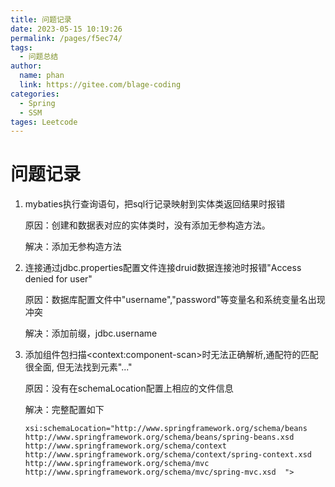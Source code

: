```yaml
---
title: 问题记录
date: 2023-05-15 10:19:26
permalink: /pages/f5ec74/
tags: 
  - 问题总结
author: 
  name: phan
  link: https://gitee.com/blage-coding
categories: 
  - Spring
  - SSM
tages: Leetcode
---
```

# 问题记录

1. mybaties执行查询语句，把sql行记录映射到实体类返回结果时报错

   原因：创建和数据表对应的实体类时，没有添加无参构造方法。

   解决：添加无参构造方法

2. 连接通过jdbc.properties配置文件连接druid数据连接池时报错"Access denied for user"

   原因：数据库配置文件中"username","password"等变量名和系统变量名出现冲突

   解决：添加前缀，jdbc.username

3. 添加组件包扫描\<context:component-scan>时无法正确解析,通配符的匹配很全面, 但无法找到元素"..."

   原因：没有在schemaLocation配置上相应的文件信息

   解决：完整配置如下

   ```
   xsi:schemaLocation="http://www.springframework.org/schema/beans
   http://www.springframework.org/schema/beans/spring-beans.xsd
   http://www.springframework.org/schema/context
   http://www.springframework.org/schema/context/spring-context.xsd
   http://www.springframework.org/schema/mvc
   http://www.springframework.org/schema/mvc/spring-mvc.xsd  ">
   ```

   